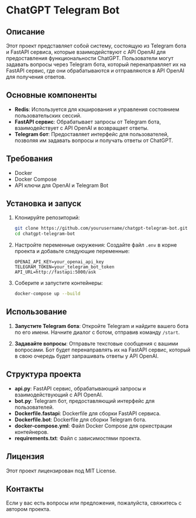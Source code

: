 # ChatGPT Telegram Bot

## Описание

Этот проект представляет собой систему, состоящую из Telegram бота и FastAPI сервиса, которые взаимодействуют с API OpenAI для предоставления функциональности ChatGPT. Пользователи могут задавать вопросы через Telegram бота, который перенаправляет их на FastAPI сервис, где они обрабатываются и отправляются в API OpenAI для получения ответов.

## Основные компоненты

- **Redis**: Используется для кэширования и управления состоянием пользовательских сессий.
- **FastAPI сервис**: Обрабатывает запросы от Telegram бота, взаимодействует с API OpenAI и возвращает ответы.
- **Telegram бот**: Предоставляет интерфейс для пользователей, позволяя им задавать вопросы и получать ответы от ChatGPT.

## Требования

- Docker
- Docker Compose
- API ключи для OpenAI и Telegram Bot

## Установка и запуск

1. Клонируйте репозиторий:

    ```bash
    git clone https://github.com/yourusername/chatgpt-telegram-bot.git
    cd chatgpt-telegram-bot
    ```

2. Настройте переменные окружения:
    Создайте файл `.env` в корне проекта и добавьте следующие переменные:

    ```env
    OPENAI_API_KEY=your_openai_api_key
    TELEGRAM_TOKEN=your_telegram_bot_token
    API_URL=http://fastapi:5000/ask
    ```

3. Соберите и запустите контейнеры:

    ```bash
    docker-compose up --build
    ```

## Использование

1. **Запустите Telegram бота**:
    Откройте Telegram и найдите вашего бота по его имени. Начните диалог с ботом, отправив команду `/start`.

2. **Задавайте вопросы**:
    Отправьте текстовые сообщения с вашими вопросами. Бот будет перенаправлять их на FastAPI сервис, который в свою очередь будет запрашивать ответы у API OpenAI.

## Структура проекта

- **api.py**: FastAPI сервис, обрабатывающий запросы и взаимодействующий с API OpenAI.
- **bot.py**: Telegram бот, предоставляющий интерфейс для пользователей.
- **Dockerfile.fastapi**: Dockerfile для сборки FastAPI сервиса.
- **Dockerfile.bot**: Dockerfile для сборки Telegram бота.
- **docker-compose.yml**: Файл Docker Compose для оркестрации контейнеров.
- **requirements.txt**: Файл с зависимостями проекта.

## Лицензия

Этот проект лицензирован под MIT License.

## Контакты

Если у вас есть вопросы или предложения, пожалуйста, свяжитесь с автором проекта.
